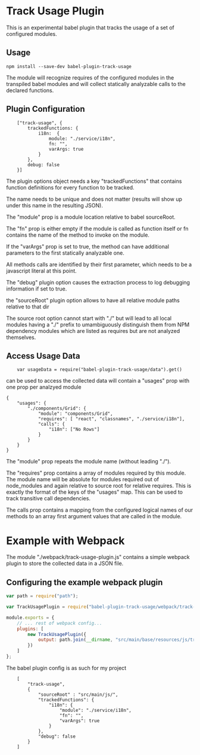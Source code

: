 Track Usage Plugin
==================

This is an experimental babel plugin that tracks the usage of a set of configured modules.

Usage
-----

```
npm install --save-dev babel-plugin-track-usage
```

The module will recognize requires of the configured modules in the transpiled babel modules and will collect
statically analyzable calls to the declared functions.
 

Plugin Configuration
--------------------

```
    ["track-usage", {
        trackedFunctions: {
            i18n:  {
                module: "./service/i18n",
                fn: "",
                varArgs: true
            }
        },
        debug: false
    }]
```

The plugin options object needs a key "trackedFunctions" that contains function definitions for every function to be tracked.

The name needs to be unique and does not matter (results will show up under this name in the resulting JSON).

The "module" prop is a module location relative to babel sourceRoot. 

The "fn" prop is either empty if the module is called as function itself or fn contains the name of the method to invoke on the module.

If the "varArgs" prop is set to true, the method can have additional parameters to the first statically analyzable one.

All methods calls are identified by their first parameter, which needs to be a javascript literal at this point.

The "debug" plugin option causes the extraction process to log debugging information if set to true.

the "sourceRoot" plugin option allows to have all relative module paths relative to that dir

The source root option cannot start with "./" but will lead to all local modules having a "./" prefix
to umambiguously distinguish them from NPM dependency modules which are listed as requires but are
not analyzed themselves.

Access Usage Data
-----------------

```
    var usageData = require("babel-plugin-track-usage/data").get()
```

can be used to access the collected data will contain a "usages" prop with one prop per analzyed module 

```
{ 
    "usages": {
        "./components/Grid": {
            "module": "components/Grid",
            "requires": [ "react", "classnames", "./service/i18n"],
            "calls": {
                "i18n": ["No Rows"]
            }
        }
    }
}

```

The "module" prop repeats the module name (without leading "./").


The "requires" prop contains a array of modules required by this module. The module name will be absolute for modules 
required out of node_modules and again relative to source root for relative requires. This is exactly the format of the 
keys of the "usages" map. This can be used to track transitive call dependencies.

The calls prop contains a mapping from the configured logical names of our methods to an array first argument values 
that are called in the module.

# Example with Webpack


The module "./webpack/track-usage-plugin.js" contains a simple webpack plugin to store 
the collected data in a JSON file. 

## Configuring the example webpack plugin
```javascript
var path = require("path");

var TrackUsagePlugin = require("babel-plugin-track-usage/webpack/track-usage-plugin");

module.exports = {
    // ... rest of webpack config...
    plugins: [
        new TrackUsagePlugin({
            output: path.join(__dirname, "src/main/base/resources/js/track-usage.json")
        })
    ]
};

```

The babel plugin config is as such for my project

```
    [
        "track-usage",
        {
            "sourceRoot" : "src/main/js/",
            "trackedFunctions": {
                "i18n": {
                    "module": "./service/i18n",
                    "fn": "",
                    "varArgs": true
                }
            },
            "debug": false
        }
    ]

```
